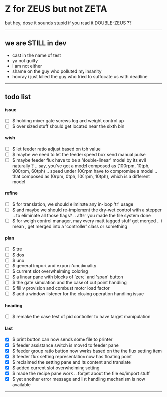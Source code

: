 Z for ZEUS but not ZETA
===
but hey, dose it sounds stupid if you read it DOUBLE-ZEUS ??

---
## we are STILL in dev

- cast in the name of test
- ya not guilty
- i am not either
- shame on the guy who polluted my insanity
- hooray i just killed the guy who tried to suffocate us with deadline

---
## todo list

#### issue

- [ ] $ holding mixer gate screws log and weight control up
- [ ] $ over sized stuff should get located near the sixth bin

#### wish

- [ ] $ let feeder ratio adjust based on tph value
- [ ] $ maybe we need to let the feeder speed box send manual pulse
- [ ] $ maybe feeder flux have to be a 'double-linear' model by its evil naturally ?
        .. say, you've got a model composed as (100rpm, 10tph, 900rpm, 60tph)
        .. speed under 100rpm have to compromise a model
        .. that composed as (0rpm, 0tph, 100rpm, 10tph), which is a different model

#### refine

- [ ] $ for translation, we should eliminate any in-loop 'tr' usage
- [ ] $ and maybe we should re-implement the dry-wet control with a stepper
        .. to eliminate all those flags? .. after you made the file system done
- [ ] $ for weigh control manager, may every matt tagged stuff get merged
        .. i mean , get merged into a 'controller' class or something

#### plan

- [ ] $ tre
- [ ] $ dos
- [ ] $ uno
- [ ] $ general import and export functionality
- [ ] $ current slot overwhelming coloring
- [ ] $ a linear pane with blocks of 'zero' and 'span' button
- [ ] $ the gate simulation and the case of cut point handling
- [ ] $ fill v provision and combust motor load factor
- [ ] $ add a window listener for the closing operation handling issue

#### heading

- [ ] $ remake the case test of pid controller to have target manipulation

#### last

- [x] $ print button can now sends some file to printer
- [x] $ feeder assistance switch is moved to feeder pane
- [x] $ feeder group ratio button now works based on the the flux setting item
- [x] $ feeder flux setting representation now has floating point
- [x] $ reclaimed the setting pane and its content and translate 
- [x] $ added current slot overwhelming setting
- [x] $ made the recipe pane work .. forget about the file ex/import stuff
- [x] $ yet another error message and list handling mechanism is now available

<hr><!--EOF-->
